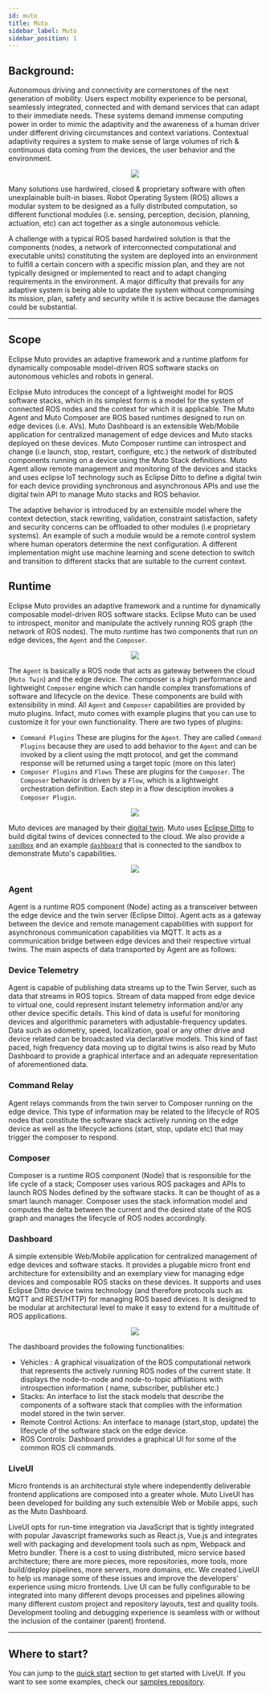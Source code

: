 ```yaml
---
id: muto
title: Muto
sidebar_label: Muto
sidebar_position: 1
---
```


## Background: 
Autonomous driving and connectivity are cornerstones of the next generation of mobility. Users expect mobility experience to be personal, seamlessly integrated, connected and with demand services that can adapt to their immediate needs. These systems demand immense computing power in order to mimic the adaptivity and the awareness of a human driver under different driving circumstances and context variations. Contextual adaptivity requires a system to make sense of large volumes of rich & continuous data coming from the devices, the user behavior and the environment.

<p align="center">
    <img src="../../img/muto-splash.png" />
</p>
Many solutions use hardwired, closed & proprietary software with often unexplainable built-in biases. Robot Operating System (ROS) allows a modular system to be designed as a fully distributed computation, so different functional modules (i.e. sensing, perception, decision, planning, actuation, etc) can act together as a single autonomous vehicle. 

A challenge with a typical ROS based hardwired solution is that the components (nodes, a network of interconnected computational and executable units) constituting the system are deployed into an environment to fulfill a certain concern with a specific mission plan, and they are not typically designed or implemented to react and to adapt changing requirements in the environment.  A major difficulty that prevails for any adaptive system is being able to update the system without compromising its mission, plan, safety and security while it is active because the damages could be substantial.

---
## Scope
Eclipse Muto provides an adaptive framework and a runtime platform for dynamically composable model-driven ROS software stacks on autonomous vehicles and robots in general.  

Eclipse Muto introduces the concept of a lightweight model for ROS software stacks, which in its simplest form is a model for the system of connected ROS nodes and the context for which it is applicable. The Muto Agent and Muto Composer are ROS based runtimes designed to run on edge devices (i.e. AVs). Muto Dashboard is an extensible Web/Mobile application for centralized management of edge devices and Muto stacks deployed on these devices. Muto Composer runtime can introspect and change (i.e launch, stop, restart, configure, etc.) the network of distributed components running on a device using the Muto Stack definitions.  Muto Agent allow remote management and monitoring of the devices and stacks and uses eclipse IoT technology such as Eclipse Ditto to define a digital twin for each device providing synchronous and asynchronous APIs and use the digital twin API to manage Muto stacks and ROS behavior.  

The adaptive behavior is introduced by an extensible model where the context detection, stack rewriting, validation, constraint satisfaction, safety and security concerns can be offloaded to other modules (i.e proprietary systems). An example of such a module would be a remote control system where human operators determine the next configuration.  A different implementation might use machine learning and scene detection to switch and transition to different stacks that are suitable to the current context.

## Runtime 
Eclipse Muto provides an adaptive framework and a runtime  for dynamically composable model-driven ROS software stacks. Eclipse Muto can be used  to introspect, monitor and manipulate the actively running ROS graph (the network of ROS nodes). The muto runtime has two components that run on edge devices, the `Agent` and the `Composer`.

<p align="center">
    <img src="../../img/muto-components.png" />
</p>

The `Agent` is basically a ROS node that acts as gateway between the cloud (`Muto Twin`) and the edge device.  The composer is a high performance and lightweight  `Composer` engine which can handle complex transfomations of software and lifecycle on the device. These components are build with extensibility in mind. All `Agent` and `Composer` capabilities are provided by muto plugins. Infact, muto comes with example plugins that you can use to customize it for your own functionality. There are two types of plugins:
* `Command Plugins`  These are plugins for the `Agent`. They are called  `Command Plugins` because they are used to add behavior to the `Agent` and can be invoked by a client using the mqtt protocol, and get the command response will be returned using a target topic (more on this later)
* `Composer Plugins` and `Flows` These are plugins for the `Composer`. The `Composer` behavior is driven by a `Flow`, which is a lightweight orchestration definition. Each step in a flow desciption invokes a `Composer Plugin`.
<p align="center">
    <img src="../../img/muto-flow.png"  style={{scale: "0.8"}}/>
</p>

Muto devices are managed by their [digital twin](https://en.wikipedia.org/wiki/Digital_twin). Muto uses [Eclipse Ditto](https://www.eclipse.org/ditto/) to build digital twins
of devices connected to the cloud. We also provide a [`sandbox`](https://sandbox.composiv.ai) and an example [`dashboard`](https://dashboard.composiv.ai) that is connected to the sandbox to demonstrate Muto's capabilities.

<p align="center">
    <img src="../../img/muto-topology.png"  style={{scale: "0.8"}}/>
</p>

### Agent

Agent is a runtime ROS component (Node) acting as a transceiver between the edge device and the twin server (Eclipse Ditto). Agent acts as a gateway between the device and remote management capabilities with support for asynchronous communication capabilities via MQTT. It acts as a communication bridge between edge devices  and their respective virtual twins. The main aspects of data transported by Agent are as follows:

### Device Telemetry

Agent is capable of publishing data streams up to the Twin Server, such as data that streams in ROS topics.  Stream of data mapped from edge device to virtual one, could represent instant telemetry information and/or any other device specific details. This kind of data is useful for monitoring devices and algorithmic parameters with adjustable-frequency updates. Data such as odometry, speed, localization, goal or any other drive and device related can be broadcasted via declarative models. This kind of fast paced, high frequency data moving up to digital twins is also read by Muto Dashboard to provide a graphical interface and an adequate representation of aforementioned data.

### Command Relay

Agent relays commands from the twin server to Composer running on the edge device. This type of  information may be related to the lifecycle of ROS nodes that constitute the software stack actively running on the edge device as well as the lifecycle actions (start, stop, update etc) that may trigger the composer to respond. 

### Composer

Composer is a runtime ROS component (Node) that is responsible for the life cycle of a stack; Composer uses various ROS packages and APIs to launch ROS Nodes defined by the software stacks. It can be thought of as a smart launch manager. Composer uses the stack information model and computes the delta between the current and the desired state of the ROS graph and manages the lifecycle of ROS nodes accordingly.

### Dashboard

A simple extensible Web/Mobile application for centralized management of edge devices and software stacks. It provides a plugable micro front end architecture for extensibility and an exemplary view for managing edge devices and composable ROS stacks on these devices. It supports and uses Eclipse Ditto device twins technology (and therefore protocols such as MQTT and REST/HTTP)  for managing ROS based devices. It is designed to be modular at architectural level to make it easy to  extend for a multitude of ROS applications.

<p align="center">
    <img src="../../img/muto-dashboard.png"  style={{scale: "0.8"}}/>
</p>
The dashboard provides the following functionalities:

* Vehicles : A graphical visualization of the ROS computational network that represents the actively running ROS nodes of the current state. It displays the node-to-node and node-to-topic affiliations with introspection information ( name, subscriber, publisher etc.)
* Stacks: An interface to list the stack models that describe the components of a software stack that complies with the information model stored in the twin server. 
* Remote Control Actions: An interface to manage (start,stop, update) the lifecycle of the software stack on the edge device.
* ROS Controls: Dashboard provides a graphical UI for some of the common ROS cli commands.

### LiveUI

Micro frontends is an architectural style where independently deliverable frontend applications are composed into a greater whole.  Muto LiveUI has been developed for building any such extensible Web or Mobile apps, such as the Muto Dashboard.

LiveUI opts for run-time integration via JavaScript that is tightly integrated with popular Javascript frameworks such as React.js, Vue.js and integrates well with packaging and development tools such as npm, Webpack and Metro bundler.  There is a cost to using distributed, micro service based architecture; there are more pieces, more repositories, more tools, more build/deploy pipelines, more servers, more domains, etc. We created LiveUI to help us manage some of these issues and improve the developers' experience using micro frontends. Live UI can be fully configurable to be integrated into many different devops processes and pipelines allowing many different custom project and repository layouts, test and quality tools. Development tooling and debugging experience is seamless with or without the inclusion of the container (parent) frontend.

---

## Where to start?

You can jump to the [quick start](../LiveUI/getting-started/getting-started-react) section to get started with LiveUI. If you want to see some examples, check our  [samples repository](https://gitlab.eteration.com/eteration/labs/composiv/liveui-samples "samples").
